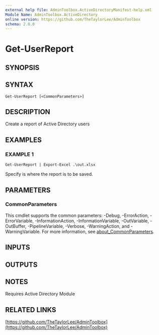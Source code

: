 ```yaml
---
external help file: AdminToolbox.ActiveDirectoryManifest-help.xml
Module Name: AdminToolbox.ActiveDirectory
online version: https://github.com/TheTaylorLee/AdminToolbox
schema: 2.0.0
---
```


# Get-UserReport

## SYNOPSIS

## SYNTAX

```
Get-UserReport [<CommonParameters>]
```

## DESCRIPTION
Create a report of Active Directory users

## EXAMPLES

### EXAMPLE 1
```
Get-UserReport | Export-Excel .\out.xlsx
```

Specify is where the report is to be saved.

## PARAMETERS

### CommonParameters
This cmdlet supports the common parameters: -Debug, -ErrorAction, -ErrorVariable, -InformationAction, -InformationVariable, -OutVariable, -OutBuffer, -PipelineVariable, -Verbose, -WarningAction, and -WarningVariable. For more information, see [about_CommonParameters](http://go.microsoft.com/fwlink/?LinkID=113216).

## INPUTS

## OUTPUTS

## NOTES
Requires Active Directory Module

## RELATED LINKS

[https://github.com/TheTaylorLee/AdminToolbox](https://github.com/TheTaylorLee/AdminToolbox)


